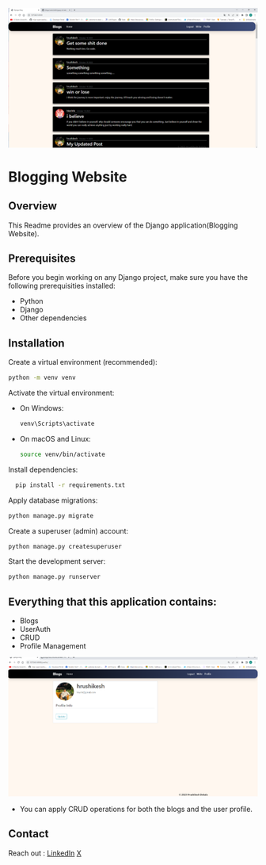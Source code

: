 ![Home](images/image.png)
# Blogging Website

## Overview

This Readme provides an overview of the Django application(Blogging Website).

## Prerequisites

Before you begin working on any Django project, make sure you have the following prerequisities installed:

- Python
- Django
- Other dependencies

## Installation

Create a virtual environment (recommended):

   ```bash
   python -m venv venv
   ```

Activate the virtual environment:

   - On Windows:

     ```bash
     venv\Scripts\activate
     ```

   - On macOS and Linux:

     ```bash
     source venv/bin/activate
     ```

Install dependencies:

``` bash
  pip install -r requirements.txt 
```

Apply database migrations:

   ```bash
   python manage.py migrate
   ```

Create a superuser (admin) account:

   ```bash
   python manage.py createsuperuser
   ```

Start the development server:

   ```bash
   python manage.py runserver
   ```

## Everything that this application contains:

- Blogs
- UserAuth
- CRUD 
- Profile Management

![Profile Page](images/profile.png)

- You can apply CRUD operations for both the blogs and the user profile.

## Contact

Reach out :
[LinkedIn](https://www.linkedin.com/hrushikeshdokala)
[X](https://www.x.com/hrushikeshhhh)